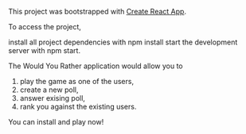 This project was bootstrapped with [Create React App](https://github.com/facebook/create-react-app).

To access the project,

install all project dependencies with npm install
start the development server with npm start.


The Would You Rather application would allow you to 

1) play the game as one of the users,
2) create a new poll,
3) answer exising poll,
4) rank you against the existing users.

You can install and play now!